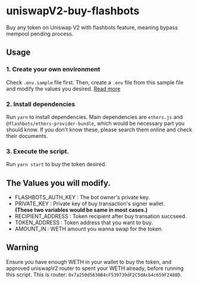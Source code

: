 # uniswapV2-buy-flashbots

Buy any token on Uniswap V2 with flashbots feature, meaning bypass mempool pending process.

## Usage

### 1. Create your own environment

Check `.env.sample` file first. Then, create a `.env` file from this sample file and modify the values you desired. [Read more](#the-values-you-will-modify)

### 2. Install dependencies

Run `yarn` to install dependencies. Main dependencies are `ethers.js` and `@flashbots/ethers-provider-bundle`, which would be necessary part you should know. If you don't know these, please search them online and check their documents.

### 3. Execute the script.

Run `yarn start` to buy the token desired.

## The Values you will modify.

- FLASHBOTS_AUTH_KEY : The bot owner's private key.
- PRIVATE_KEY : Private key of buy transaction's signer wallet. \
  **(These two variables would be same in most cases.)**
- RECIPIENT_ADDRESS : Token recipient after buy transation succseed.
- TOKEN_ADDRESS : Token address that you want to buy.
- AMOUNT_IN : WETH amount you wanna swap for the token.

## Warning

Ensure you have enough WETH in your wallet to buy the token, and approved uniswapV2 router to spent your WETH already, before running this script. This is router: `0x7a250d5630B4cF539739dF2C5dAcb4c659F2488D`.
